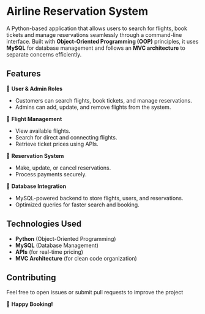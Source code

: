 
# Airline Reservation System

A Python-based application that allows users to search for flights, book tickets and manage reservations seamlessly through a command-line interface. Built with **Object-Oriented Programming (OOP)** principles, it uses **MySQL** for database management and follows an **MVC architecture** to separate concerns efficiently.  

## Features  
🔹 **User & Admin Roles**  
- Customers can search flights, book tickets, and manage reservations.  
- Admins can add, update, and remove flights from the system.  

🔹 **Flight Management**  
- View available flights.  
- Search for direct and connecting flights.  
- Retrieve ticket prices using APIs.  

🔹 **Reservation System**  
- Make, update, or cancel reservations.  
- Process payments securely.  

🔹 **Database Integration**  
- MySQL-powered backend to store flights, users, and reservations.  
- Optimized queries for faster search and booking.  

## Technologies Used  
- **Python** (Object-Oriented Programming)  
- **MySQL** (Database Management)  
- **APIs** (for real-time pricing)  
- **MVC Architecture** (for clean code organization)  

## Contributing  
Feel free to open issues or submit pull requests to improve the project

🚀 **Happy Booking!**
